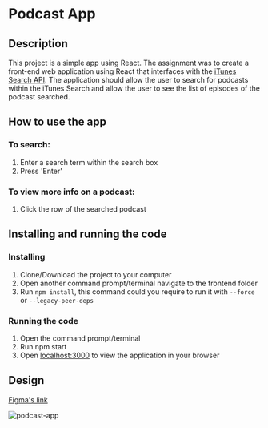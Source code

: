 # Podcast App

## Description

This project is a simple app using React. The assignment was to create a front-end web application using React that interfaces with the [iTunes Search API](https://developer.apple.com/library/archive/documentation/AudioVideo/Conceptual/iTuneSearchAPI/index.html#//apple_ref/doc/uid/TP40017632-CH3-SW1). The application should allow the user to search for podcasts within the iTunes Search and allow the user to see the list of episodes of the podcast searched. 

## How to use the app
### To search: 

1. Enter a search term within the search box
2. Press 'Enter'

### To view more info on a podcast:
1. Click the row of the searched podcast


## Installing and running the code
### Installing
1. Clone/Download the project to your computer
2. Open another command prompt/terminal navigate to the frontend folder
3. Run  `npm install`,  this command could you require to run it with  `--force` or  `--legacy-peer-deps`

### Running the code
1. Open the command prompt/terminal 
2. Run npm start
3. Open [localhost:3000](http://localhost:3000) to view the application in your browser

## Design

[Figma's link](https://www.figma.com/file/bDI2O5GkLkOOx9Ne2khVBW/Free-Podcast-Player-Web-Design-(Community)?type=design&node-id=0-1&mode=design&t=tX7gCigTYii3Axdv-0)




![podcast-app](https://github.com/yatotaus/podcast-app/assets/17890925/4a332417-d36e-408d-99f7-d595acbc7af0)

